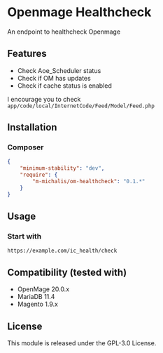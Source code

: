 # Openmage Healthcheck

An endpoint to healthcheck Openmage

## Features

- Check Aoe_Scheduler status
- Check if OM has updates
- Check if cache status is enabled

I encourage you to check `app/code/local/InternetCode/Feed/Model/Feed.php`

## Installation

### Composer

```json
{
    "minimum-stability": "dev",
    "require": {
        "m-michalis/om-healthcheck": "0.1.*"
    }
}
```

## Usage

### Start with
`https://example.com/ic_health/check`

## Compatibility (tested with)
- OpenMage 20.0.x
- MariaDB 11.4
- Magento 1.9.x

## License
This module is released under the GPL-3.0 License.
